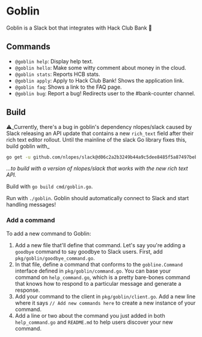 # Goblin

Goblin is a Slack bot that integrates with Hack Club Bank 🐲

## Commands

- `@goblin help`: Display help text.
- `@goblin hello`: Make some witty comment about money in the cloud.
- `@goblin stats`: Reports HCB stats.
- `@goblin apply`: Apply to Hack Club Bank! Shows the application link.
- `@goblin faq`: Shows a link to the FAQ page.
- `@goblin bug`: Report a bug! Redirects user to the #bank-counter channel.

## Build

⚠️_Currently, there's a bug in goblin's dependency nlopes/slack caused by Slack releasing an API update
that contains a new `rich_text` field after their rich text editor rollout. Until the mainline of the
slack Go library fixes this, build goblin with_

```sh
go get -u github.com/nlopes/slack@d06c2a2b3249b44a9c5dee8485f5a87497beb9ea
```

_...to build with a version of nlopes/slack that works with the new rich text API._

Build with `go build cmd/goblin.go`.

Run with `./goblin`. Goblin should automatically connect to Slack and start handling messages!

### Add a command

To add a new command to Goblin:

1. Add a new file that'll define that command. Let's say you're adding a `goodbye` command to say
goodbye to Slack users. First, add `pkg/goblin/goodbye_command.go`.
2. In that file, define a command that conforms to the `gobline.Command` interface defined in
`pkg/goblin/command.go`. You can base your command on `help_command.go`, which is a pretty bare-bones command
that knows how to respond to a particular message and generate a response.
3. Add your command to the client in `pkg/goblin/client.go`. Add a new line where it says
`// Add new commands here` to create a new instance of your command.
4. Add a line or two about the command you just added in both `help_command.go` and `README.md` to help
users discover your new command.
